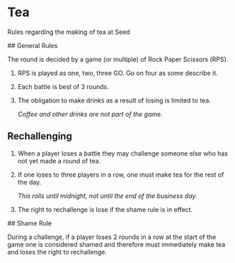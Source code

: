 # Tea

Rules regarding the making of tea at Seed

## General Rules

The round is decided by a game (or multiple) of Rock Paper Scissors (RPS).

 1. RPS is played as one, two, three GO. Go on four as some describe it.
 2. Each battle is best of 3 rounds.
 3. The obligation to make drinks as a result of losing is limited to tea.
    
    _Coffee and other drinks are not part of the game._

## Rechallenging

 1. When a player loses a battle they may challenge someone else who has not yet made a round of tea.
 2. If one loses to three players in a row, one must make tea for the rest of the day.
    
    _This rolls until midnight, not until the end of the business day._
    
 3. The right to rechallenge is lose if the shame rule is in effect.

## Shame Rule

During a challenge, if a player loses 2 rounds in a row at the start of the game one is considered shamed and therefore must immediately make tea and loses the right to rechallenge.
